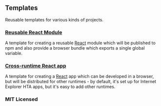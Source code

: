 ## Templates

Reusable templates for various kinds of projects.

### [Reusable React Module](https://github.com/insin/templates/tree/master/react-module)

A template for creating a reusable [React](http://facebook.github.io/react)
module which will be published to npm and also provide a browser bundle which
exports a single global variable.

### [Cross-runtime React app](https://github.com/insin/templates/tree/master/react-cross-runtime-app)

A template for creating a [React](http://facebook.github.io/react) app which can
be developed in a browser, but will be distributed for other runtimes - by
default, it's set up for Internet Explorer HTA apps, but it's easy to add other
runtimes.

### MIT Licensed